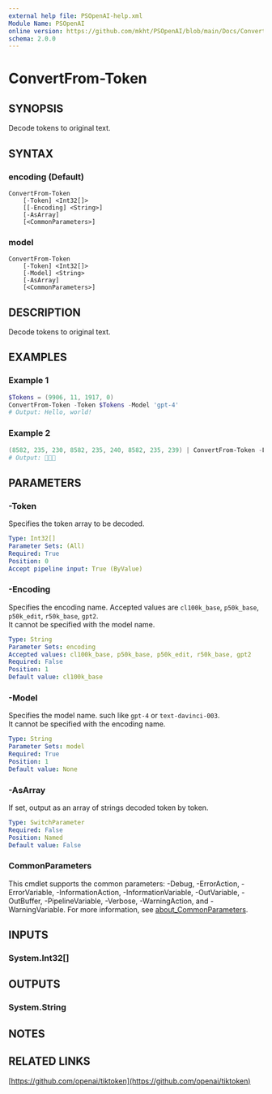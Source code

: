 ```yaml
---
external help file: PSOpenAI-help.xml
Module Name: PSOpenAI
online version: https://github.com/mkht/PSOpenAI/blob/main/Docs/ConvertFrom-Token.md
schema: 2.0.0
---
```


# ConvertFrom-Token

## SYNOPSIS
Decode tokens to original text.

## SYNTAX

### encoding (Default)
```
ConvertFrom-Token
    [-Token] <Int32[]>
    [[-Encoding] <String>]
    [-AsArray]
    [<CommonParameters>]
```

### model
```
ConvertFrom-Token
    [-Token] <Int32[]>
    [-Model] <String>
    [-AsArray]
    [<CommonParameters>]
```

## DESCRIPTION
Decode tokens to original text.

## EXAMPLES

### Example 1
```powershell
$Tokens = (9906, 11, 1917, 0)
ConvertFrom-Token -Token $Tokens -Model 'gpt-4'
# Output: Hello, world!
```

### Example 2
```powershell
(8582, 235, 230, 8582, 235, 240, 8582, 235, 239) | ConvertFrom-Token -Encoding 'p50k_base'
# Output: 🍈🍒🍑
```

## PARAMETERS
### -Token
Specifies the token array to be decoded.

```yaml
Type: Int32[]
Parameter Sets: (All)
Required: True
Position: 0
Accept pipeline input: True (ByValue)
```

### -Encoding
Specifies the encoding name. Accepted values are `cl100k_base`, `p50k_base`, `p50k_edit`, `r50k_base`, `gpt2`.  
It cannot be specified with the model name.

```yaml
Type: String
Parameter Sets: encoding
Accepted values: cl100k_base, p50k_base, p50k_edit, r50k_base, gpt2
Required: False
Position: 1
Default value: cl100k_base
```

### -Model
Specifies the model name. such like `gpt-4` or `text-davinci-003`.  
It cannot be specified with the encoding name.

```yaml
Type: String
Parameter Sets: model
Required: True
Position: 1
Default value: None
```

### -AsArray
If set, output as an array of strings decoded token by token.

```yaml
Type: SwitchParameter
Required: False
Position: Named
Default value: False
```

### CommonParameters
This cmdlet supports the common parameters: -Debug, -ErrorAction, -ErrorVariable, -InformationAction, -InformationVariable, -OutVariable, -OutBuffer, -PipelineVariable, -Verbose, -WarningAction, and -WarningVariable. For more information, see [about_CommonParameters](http://go.microsoft.com/fwlink/?LinkID=113216).

## INPUTS

### System.Int32[]

## OUTPUTS

### System.String

## NOTES

## RELATED LINKS
[https://github.com/openai/tiktoken](https://github.com/openai/tiktoken)
